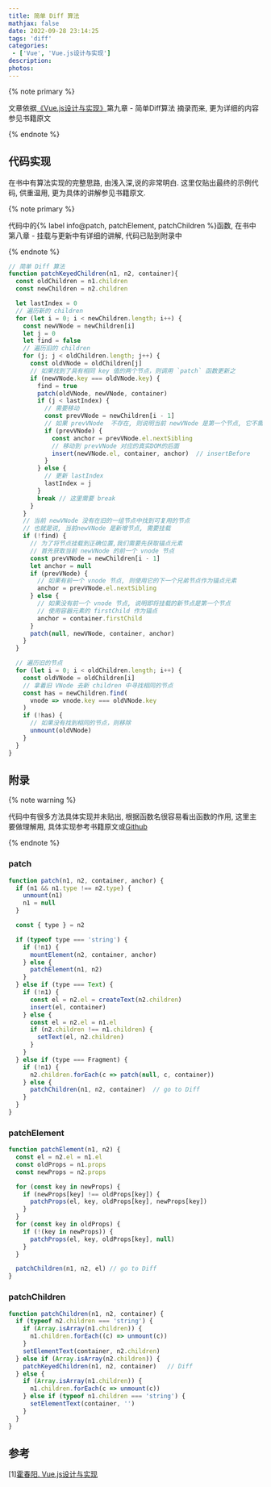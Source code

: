 ```yaml
---
title: 简单 Diff 算法
mathjax: false
date: 2022-09-28 23:14:25
tags: 'diff'
categories:
 - ['Vue', 'Vue.js设计与实现']
description:
photos:
---
```


{% note primary %}

文章依据[《Vue.js设计与实现》](https://book.douban.com/subject/35768338/)第九章 - 简单Diff算法 摘录而来, 更为详细的内容参见书籍原文

{% endnote %}

<!-- more -->

## 代码实现

在书中有算法实现的完整思路, 由浅入深,说的非常明白. 这里仅贴出最终的示例代码, 供重温用, 更为具体的讲解参见书籍原文. 

{% note primary %}

代码中的{% label info@patch, patchElement, patchChildren %}函数, 在书中第八章 - 挂载与更新中有详细的讲解, 代码已贴到附录中

{% endnote %}

```js
// 简单 Diff 算法
function patchKeyedChildren(n1, n2, container){
  const oldChildren = n1.children
  const newChildren = n2.children

  let lastIndex = 0
  // 遍历新的 children
  for (let i = 0; i < newChildren.length; i++) {
    const newVNode = newChildren[i]
    let j = 0
    let find = false
    // 遍历旧的 children
    for (j; j < oldChildren.length; j++) {
      const oldVNode = oldChildren[j]
      // 如果找到了具有相同 key 值的两个节点，则调用 `patch` 函数更新之
      if (newVNode.key === oldVNode.key) {
        find = true
        patch(oldVNode, newVNode, container)
        if (j < lastIndex) {
          // 需要移动
          const prevVNode = newChildren[i - 1]
          // 如果 prevVNode  不存在, 则说明当前 newVNode 是第一个节点, 它不需要移动
          if (prevVNode) {
            const anchor = prevVNode.el.nextSibling
            // 移动到 prevVNode 对应的真实DOM的后面
            insert(newVNode.el, container, anchor)	// insertBefore
          }
        } else {
          // 更新 lastIndex
          lastIndex = j
        }
        break // 这里需要 break
      }
    }
    // 当前 newVNode 没有在旧的一组节点中找到可复用的节点
    // 也就是说, 当前newVNode 是新增节点, 需要挂载
    if (!find) {
      // 为了将节点挂载到正确位置,我们需要先获取锚点元素
      // 首先获取当前 newVNode 的前一个 vnode 节点
      const prevVNode = newChildren[i - 1]
      let anchor = null
      if (prevVNode) {
        // 如果有前一个 vnode 节点, 则使用它的下一个兄弟节点作为锚点元素
        anchor = prevVNode.el.nextSibling
      } else {
        // 如果没有前一个 vnode 节点, 说明即将挂载的新节点是第一个节点
        // 使用容器元素的 firstChild 作为锚点
        anchor = container.firstChild
      }
      patch(null, newVNode, container, anchor)
    }
  }

  // 遍历旧的节点
  for (let i = 0; i < oldChildren.length; i++) {
    const oldVNode = oldChildren[i]
    // 拿着旧 VNode 去新 children 中寻找相同的节点
    const has = newChildren.find(
      vnode => vnode.key === oldVNode.key
    )
    if (!has) {
      // 如果没有找到相同的节点，则移除
      unmount(oldVNode)
    }
  }
}
```

## 附录

{% note warning %}

代码中有很多方法具体实现并未贴出, 根据函数名很容易看出函数的作用, 这里主要做理解用, 具体实现参考书籍原文或[Github](https://github.com/HcySunYang/code-for-vue-3-book/blob/master/course5-%E6%B8%B2%E6%9F%93%E5%99%A8/code-9.6.html)

{% endnote %}

### patch

```js
function patch(n1, n2, container, anchor) {
  if (n1 && n1.type !== n2.type) {
    unmount(n1)
    n1 = null
  }

  const { type } = n2

  if (typeof type === 'string') {
    if (!n1) {
      mountElement(n2, container, anchor)
    } else {
      patchElement(n1, n2)
    }
  } else if (type === Text) {
    if (!n1) {
      const el = n2.el = createText(n2.children)
      insert(el, container)
    } else {
      const el = n2.el = n1.el
      if (n2.children !== n1.children) {
        setText(el, n2.children)
      }
    }
  } else if (type === Fragment) {
    if (!n1) {
      n2.children.forEach(c => patch(null, c, container))
    } else {
      patchChildren(n1, n2, container)	// go to Diff
    }
  }
}
```

### patchElement

```js
function patchElement(n1, n2) {
  const el = n2.el = n1.el
  const oldProps = n1.props
  const newProps = n2.props

  for (const key in newProps) {
    if (newProps[key] !== oldProps[key]) {
      patchProps(el, key, oldProps[key], newProps[key])
    }
  }
  for (const key in oldProps) {
    if (!(key in newProps)) {
      patchProps(el, key, oldProps[key], null)
    }
  }

  patchChildren(n1, n2, el)	// go to Diff
}
```

### patchChildren

```js
function patchChildren(n1, n2, container) {
  if (typeof n2.children === 'string') {
    if (Array.isArray(n1.children)) {
      n1.children.forEach((c) => unmount(c))
    }
    setElementText(container, n2.children)
  } else if (Array.isArray(n2.children)) {
    patchKeyedChildren(n1, n2, container)	// Diff 
  } else {
    if (Array.isArray(n1.children)) {
      n1.children.forEach(c => unmount(c))
    } else if (typeof n1.children === 'string') {
      setElementText(container, '')
    }
  }
}
```



## 参考

[1\][霍春阳. Vue.js设计与实现](https://book.douban.com/subject/35768338/)
